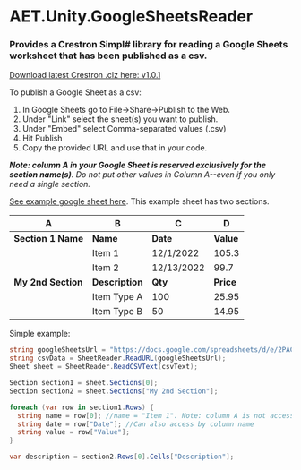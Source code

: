 # AET.Unity.GoogleSheetsReader

### Provides a Crestron Simpl# library for reading a Google Sheets worksheet that has been published as a csv. 

[Download latest Crestron .clz here: v1.0.1](https://github.com/tony722/Unity.GoogleSheetsReader/releases/download/v1.0.1/AET.Unity.GoogleSheetsReader.clz)

To publish a Google Sheet as a csv:
1. In Google Sheets go to File->Share->Publish to the Web. 
2. Under "Link" select the sheet(s) you want to publish.
3. Under "Embed" select Comma-separated values (.csv) 
4. Hit Publish
5. Copy the provided URL and use that in your code.

_**Note: column A in your Google Sheet is reserved exclusively for the section name(s)**. Do not put other values in Column A--even if you only need a single section._

[See example google sheet here](https://docs.google.com/spreadsheets/d/1WCXD3m8lKbrhlAkJa6cHlWXUSzqFqCSpCL9sSZEk4Uo/edit?usp=sharing). This example sheet has two sections.

A | B | C | D
--|--|--|--
**Section 1 Name** | **Name** | **Date** | **Value**
 &#65279; | Item 1 | 12/1/2022 | 105.3
 &#65279; | Item 2 | 12/13/2022 | 99.7 
**My 2nd Section** | **Description** | **Qty** | **Price**
 &#65279; | Item Type A | 100 | 25.95
 &#65279; | Item Type B | 50 | 14.95


Simple example:
````C#
string googleSheetsUrl = "https://docs.google.com/spreadsheets/d/e/2PACX-1vQKY0ZBdIi3xGXwtzHt57Z4rsUNvYL-CQg34sVGct5C5h0VAQvHfYYn-YEUSLnaJ1PKk84Ksp7XK2UF/pub?gid=0&single=true&output=csv";
string csvData = SheetReader.ReadURL(googleSheetsUrl);
Sheet sheet = SheetReader.ReadCSVText(csvText);

Section section1 = sheet.Sections[0];
Section section2 = sheet.Sections["My 2nd Section"];

foreach (var row in section1.Rows) {
  string name = row[0]; //name = "Item 1". Note: column A is not accessible here: it's reserved exclusively for section names. So [0] is column B.
  string date = row["Date"]; //Can also access by column name
  string value = row["Value"];
}

var description = section2.Rows[0].Cells["Description"];
````
